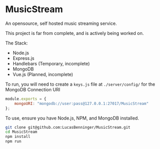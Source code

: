 # MusicStream

An opensource, self hosted music streaming service.

This project is far from complete, and is actively being worked on.

The Stack:

- Node.js
- Express.js
- Handlebars (Temporary, incomplete)
- MongoDB
- Vue.js (Planned, incomplete)

To run, you will need to create a `keys.js` file at `./server/config/` for the MongoDB Connection URI

```javascript
module.exports = {
	mongoURI: "mongodb://user:pass@127.0.0.1:27017/MusicStream"
};
```

To use, ensure you have Node.js, NPM, and MongoDB installed.

```bash
git clone git@github.com:LucasBenninger/MusicStream.git
cd MusicStream
npm install
npm run
```

